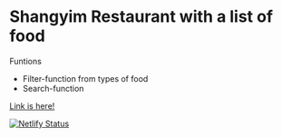 <h1>Shangyim Restaurant with a list of food</h1>
<string>Funtions</string>
<ul>
  <li>Filter-function from types of food</li>
  <li>Search-function</li>
</ul>

<a href="https://shangyim.netlify.app/">Link is here!</a>

[![Netlify Status](https://api.netlify.com/api/v1/badges/960b069a-c0ef-432f-8819-1cbafaa312fa/deploy-status)](https://app.netlify.com/sites/shangyim/deploys)
